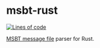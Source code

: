 # msbt-rust

[![Lines of code](https://aschey.tech/tokei/github/lucka-me/msbt-rust)](https://github.com/lucka-me/msbt-rust "Repository")

[MSBT message file](https://github.com/kinnay/Nintendo-File-Formats/wiki/MSBT-File-Format) parser for Rust.
